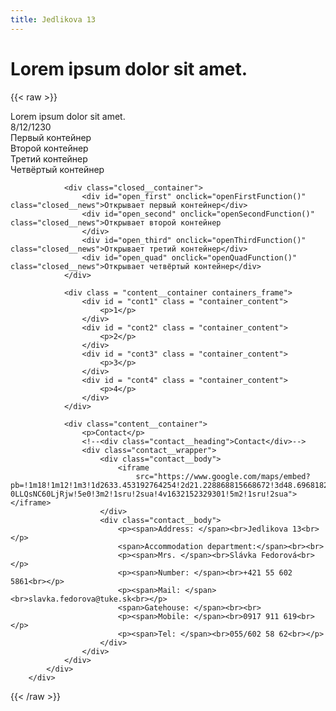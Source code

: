 ```yaml
---
title: Jedlikova 13
---
```

# Lorem ipsum dolor sit amet.

{{< raw >}}
<div class="content">
			<div class="container">
				<div class="content__container">
					<div class="news__header">
						<div class="news__heading">Lorem ipsum dolor sit amet.</div>
						<div class="news__date">8/12/1230</div>
					</div>
					<div id="first" class="news__body">Первый контейнер</div>
					<div id="second" class="news__body">Второй контейнер</div>
					<div id="third" class="news__body">Третий контейнер</div>
					<div id="quad" class="news__body">Четвёртый контейнер</div>
				</div>

				<div class="closed__container">
					<div id="open_first" onclick="openFirstFunction()" class="closed__news">Открывает первый контейнер</div>
					<div id="open_second" onclick="openSecondFunction()" class="closed__news">Открывает второй контейнер
					</div>
					<div id="open_third" onclick="openThirdFunction()" class="closed__news">Открывает третий контейнер</div>
					<div id="open_quad" onclick="openQuadFunction()" class="closed__news">Открывает четвёртый контейнер</div>
				</div>

                <div class = "content__container containers_frame">
                    <div id = "cont1" class = "container_content">
                        <p>1</p>
                    </div>
                    <div id = "cont2" class = "container_content">
                        <p>2</p>
                    </div>
                    <div id = "cont3" class = "container_content">
                        <p>3</p>
                    </div>
                    <div id = "cont4" class = "container_content">
                        <p>4</p>
                    </div>
                </div>

				<div class="content__container">
                    <p>Contact</p>
					<!--<div class="contact__heading">Contact</div>-->
					<div class="contact__wrapper">
						<div class="contact__body">
							<iframe
								src="https://www.google.com/maps/embed?pb=!1m18!1m12!1m3!1d2633.453192764254!2d21.228868815668672!3d48.69681827927203!2m3!1f0!2f0!3f0!3m2!1i1024!2i768!4f13.1!3m3!1m2!1s0x473ee01e9e56e547%3A0xbf2c126bccea22b0!2zSmVkbMOta292YSAxMDg3LzEzLCAwNDAgMTEgS2_FoWljZSwg0KHQu9C-0LLQsNC60LjRjw!5e0!3m2!1sru!2sua!4v1632152329301!5m2!1sru!2sua"></iframe>
						</div>
						<div class="contact__body">
							<p><span>Address: </span><br>Jedlikova 13<br></p>
							<span>Accommodation department:</span><br><br>
							<p><span>Mrs. </span><br>Slávka Fedorová<br></p>
							<p><span>Number: </span><br>+421 55 602 5861<br></p>
							<p><span>Mail: </span><br>slavka.fedorova@tuke.sk<br></p>
							<span>Gatehouse: </span><br><br>
							<p><span>Mobile: </span><br>0917 911 619<br></p>
							<p><span>Tel: </span><br>055/602 58 62<br></p>
						</div>
					</div>
				</div>
			</div>
		</div>
<script src="/JS/basic.js"></script>
<script src = "/JS/en.js"></script>
{{< /raw >}}
